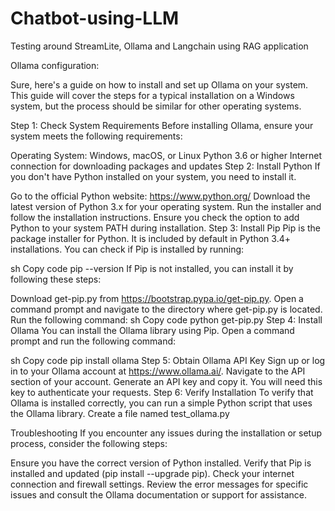 # Chatbot-using-LLM
Testing around StreamLite, Ollama and Langchain using RAG application


Ollama configuration:


Sure, here's a guide on how to install and set up Ollama on your system. This guide will cover the steps for a typical installation on a Windows system, but the process should be similar for other operating systems.

Step 1: Check System Requirements
Before installing Ollama, ensure your system meets the following requirements:

Operating System: Windows, macOS, or Linux
Python 3.6 or higher
Internet connection for downloading packages and updates
Step 2: Install Python
If you don't have Python installed on your system, you need to install it.

Go to the official Python website: https://www.python.org/
Download the latest version of Python 3.x for your operating system.
Run the installer and follow the installation instructions.
Ensure you check the option to add Python to your system PATH during installation.
Step 3: Install Pip
Pip is the package installer for Python. It is included by default in Python 3.4+ installations. You can check if Pip is installed by running:

sh
Copy code
pip --version
If Pip is not installed, you can install it by following these steps:

Download get-pip.py from https://bootstrap.pypa.io/get-pip.py.
Open a command prompt and navigate to the directory where get-pip.py is located.
Run the following command:
sh
Copy code
python get-pip.py
Step 4: Install Ollama
You can install the Ollama library using Pip. Open a command prompt and run the following command:

sh
Copy code
pip install ollama
Step 5: Obtain Ollama API Key
Sign up or log in to your Ollama account at https://www.ollama.ai/.
Navigate to the API section of your account.
Generate an API key and copy it. You will need this key to authenticate your requests.
Step 6: Verify Installation
To verify that Ollama is installed correctly, you can run a simple Python script that uses the Ollama library. Create a file named test_ollama.py

Troubleshooting
If you encounter any issues during the installation or setup process, consider the following steps:

Ensure you have the correct version of Python installed.
Verify that Pip is installed and updated (pip install --upgrade pip).
Check your internet connection and firewall settings.
Review the error messages for specific issues and consult the Ollama documentation or support for assistance.
